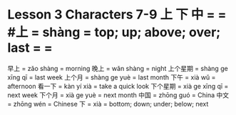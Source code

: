 # Lesson 3 Characters 7-9 上 下 中 = = #上 = shàng = top; up; above; over; last = =

早上 = zǎo shàng = morning
晚上 = wǎn shàng = night
上个星期 = shàng ge xīng qī = last week
上个月 = shàng ge yuè = last month
下午 = xià wǔ = afternoon
看一下 = kàn yí xià = take a quick look
下个星期 = xià ge xīng qī = next week
下个月 = xià ge yuè = next month
中国 = zhōng guó = China
中文 = zhōng wén = Chinese
下 = xià = bottom; down; under; below; next
